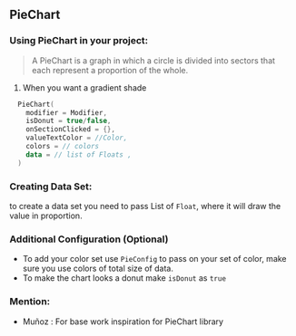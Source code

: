 ## PieChart

### Using PieChart in your project:
> A PieChart is a graph in which a circle is divided into sectors that each represent a proportion of the whole.

1. When you want a gradient shade

```kotlin
  PieChart(
    modifier = Modifier,
    isDonut = true/false,
    onSectionClicked = {},
    valueTextColor = //Color,
    colors = // colors
    data = // list of Floats ,
  )
```

### Creating Data Set:

to create a data set you need to pass List of `Float`, where it will draw the value in proportion.

### Additional Configuration (Optional)
- To add your color set  use `PieConfig` to pass on your set of color, make sure you use colors of total size of data.
- To make the chart looks a donut make `isDonut` as `true`


### Mention:
- Muñoz : For base work inspiration for PieChart library
